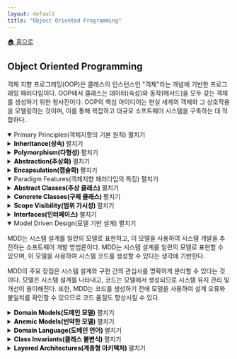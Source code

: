 ```yaml
---
layout: default
title: "Object Oriented Programming"
---
```


<p class="breadcrumb"><a href="/cs_study/home.html">🏠 홈으로</a></p>

<section>
  <h2>Object Oriented Programming</h2>
  <p>
  객체 지향 프로그래밍(OOP)은 클래스의 인스턴스인 "객체"라는 개념에 기반한 프로그래밍 패러다임이다. OOP에서 클래스는 데이터(속성)와 동작(메서드)을 모두 갖는 객체를 생성하기 위한 청사진이다. OOP의 핵심 아이디어는 현실 세계의 객체와 그 상호작용을 모델링하는 것이며, 이를 통해 복잡하고 대규모 소프트웨어 시스템을 구축하는 데 적합하다.
  </p>
</section>

<!-- 설명 -->
<details open>
<summary>Primary Principles(객체지향의 기본 원칙) <span class="indicator">펼치기</span></summary>
<div class="accordion-content">

  <!-- 박스 추가 -->
  <details class="nested-details">
    <summary><span class="accordion-title" style="color: #000; font-weight: bold;">Inheritance(상속) </span> <span class="indicator">펼치기</span></summary>
    <div class="accordion-content">
      <p>
      상속은 새로운 클래스가 기존 클래스의 속성과 메서드를 상속받을 수 있도록 한다. 상속받는 클래스를 부모 클래스 또는 슈퍼 클래스라고 하며, 상속받는 클래스를 자식 클래스 또는 하위 클래스라고 한다. 상속은 코드 재사용을 가능하게 하고 클래스의 계층적 구성을 가능하게 한다. 자식 클래스는 부모 클래스의 속성과 메서드를 상속받고, 잠재적으로 이를 추가하거나 재정의할 수 있다. 상속의 주요 장점은 코드를 재사용하고 클래스 간에 기능을 공유하는 깔끔하고 체계적인 방법을 제공한다는 것이다.
      </p>
      <p><strong>정리: 상속은 기존 클래스의 속성과 기능을 물려받아 재사용하고 확장하는 객체지향의 원칙이다.</strong></p>
    </div>
  </details>

  <!-- 박스 추가 -->
  <details class="nested-details">
    <summary><span class="accordion-title" style="color: #000; font-weight: bold;">Polymorphism(다형성) </span> <span class="indicator">펼치기</span></summary>
    <div class="accordion-content">
      <p>
      다형성은 서로 다른 클래스의 객체를 공통 부모 클래스의 객체처럼 취급할 수 있도록 한다. 이는 다형적으로 처리해야 하는 모든 클래스에 공통 인터페이스를 정의함으로써 가능하다. 다형성이라는 단어는 그리스어에서 유래되었는데, "poly"는 '많음'을, "morph"는 '형태'를 의미한다.
      </p>
      <p>다형성에는 두 가지 유형이 있다.</p>
      <ul>
        <li>Compile-time 다형성(정적 다형성 또는 초기 바인딩이라고도 함)은 동작할 객체의 유형이 컴파일 타임에 결정될 때 발생한다. 이는 메서드 오버로딩을 통해 구현되는데, 메서드 오버로딩을 사용하면 동일한 클래스 내에서 여러 메서드가 이름은 같지만 매개변수는 서로 다를 수 있다.</li>
        <li>Run-time 다형성(동적 다형성 또는 지연 바인딩이라고도 함)은 객체의 유형이 런타임에 결정될 때 발생한다. 이는 메서드 오버라이딩을 통해 구현되는데, 이를 통해 자식 클래스는 부모 클래스에 이미 정의된 메서드의 특정 구현을 제공할 수 있다.</li>
      </ul>
      <p><strong>정리: 다형성은 동일한 인터페이스로 여러 객체가 각기 다른 방식으로 동작할 수 있는 성질이다.</strong></p>
      <hr><!-- 가로선 추가 -->
      <ul>
        <li><strong>메서드 오버로딩(Method Overloading):</strong> 같은 이름의 메서드를 매개변수(타입, 개수, 순서)를 다르게 정의하는 것 → 컴파일 시점(정적 바인딩)에서 결정</li>
        <li><strong>메서드 오버라이딩(Method Overriding):</strong> 상속받은 메서드를 자식 클래스에서 재정의하여 동작을 바꾸는 것 → 실행 시점(동적 바인딩)에서 결정</li>
      </ul>
    </div>
  </details>

  <!-- 박스 추가 -->
  <details class="nested-details">
    <summary><span class="accordion-title" style="color: #000; font-weight: bold;">Abstraction(추상화) </span> <span class="indicator">펼치기</span></summary>
    <div class="accordion-content">
      <p>
      추상화는 객체의 구현 세부 사항을 숨기고 핵심 기능만 노출하는 과정을 의미한다. 추상화를 통해 객체의 내부 구조와 동작의 복잡성을 이해할 필요 없이 객체를 사용할 수 있다.
      </p>
      <p>
      추상화에는 두 가지 유형이 있다.
      </p>
      <ul>
        <li><strong>데이터 추상화:</strong> 데이터의 내부 표현을 숨기고 잘 정의된 인터페이스 세트를 통해 데이터에 대한 간소화된 뷰를 제공하는 것을 말한다.</li>
        <li><strong>동작 추상화:</strong> 객체의 내부 동작을 숨기고 잘 정의된 인터페이스 세트를 통해 해당 객체의 기능에 대한 단순화된 뷰를 제공하는 것을 말한다.</li>
      </ul>
      <p><strong>정리: 추상화는 불필요한 세부는 감추고 핵심적인 개념과 기능만을 드러내는 원칙이다.</strong></p>
    </div>
  </details>

  <!-- 박스 추가 -->
  <details class="nested-details">
    <summary><span class="accordion-title" style="color: #000; font-weight: bold;">Encapsulation(캡슐화) </span> <span class="indicator">펼치기</span></summary>
    <div class="accordion-content">
      <p>
      캡슐화는 객체의 내부 데이터와 동작을 정의된 인터페이스로 감싸고 구현 세부 사항을 외부로부터 숨기는 방식을 의미한다. OOP의 기본 개념 중 하나이며, 데이터 은닉 및 정보 은닉 개념과 밀접한 관련이 있다.
      </p>
      <p>
      캡슐화는 접근 제한자(예: "public", "private", "protected")를 사용하여 객체의 데이터와 메서드의 가시성과 접근성을 제어함으로써 구현된다. 예를 들어, 클래스의 데이터 멤버는 private으로 선언될 수 있는데, 이는 클래스 내의 메서드에서만 접근할 수 있음을 의미한다. 반면 메서드는 public으로 선언될 수 있는데, 이는 객체를 참조하는 모든 코드에서 호출할 수 있음을 의미한다.
      </p>
      <p><strong>정리: 캡슐화는 데이터와 메서드를 하나로 묶고 외부로부터 직접 접근을 차단하여 보호하는 원칙이다.</strong></p>
    </div>
  </details>

</div>
</details>


<!-- 설명 -->
<details open>
<summary>Paradigm Features(객체지향 패러다임의 특징) <span class="indicator">펼치기</span></summary>
<div class="accordion-content">

  <!-- 박스 추가 -->
  <details class="nested-details">
    <summary><span class="accordion-title" style="color: #000; font-weight: bold;">Abstract Classes(추상 클래스) </span> <span class="indicator">펼치기</span></summary>
    <div class="accordion-content">
      <p>
      추상 클래스는 OOP에서 인스턴스화할 수 없는 클래스이다. 대신, 다른 클래스가 상속할 수 있는 템플릿이나 설계도 역할을 한다. 추상 클래스는 추상 메서드와 추상이 아닌 메서드를 모두 포함할 수 있다. 추상 메서드는 구현이 없고 시그니처만 있는 메서드이다.
      </p>
      <p>
      추상 클래스는 관련 클래스 그룹에 대한 공통 인터페이스와 구현을 제공하는 데 사용된다. 또한 모든 하위 클래스에서 구현해야 하는 공통 동작을 정의하는 데에도 사용된다. 추상 클래스를 상속하는 하위 클래스를 Concrete Class(구체 클래스)라고 하며, 부모 클래스에 선언된 모든 추상 메서드에 대한 구현을 제공해야 한다.
      </p>
      <p><strong>정리: 추상 클래스는 공통 속성과 메서드를 정의하되 일부는 구현하지 않아 직접 인스턴스를 만들 수 없는 클래스이다.</strong></p>
    </div>
  </details>

  <!-- 박스 추가 -->
  <details class="nested-details">
    <summary><span class="accordion-title" style="color: #000; font-weight: bold;">Concrete Classes(구체 클래스) </span> <span class="indicator">펼치기</span></summary>
    <div class="accordion-content">
      <p>
      구체 클래스는 OOP에서 인스턴스화 가능한 클래스로, 객체를 생성할 수 있다. 구체 클래스는 추상 클래스를 상속하는 경우, 부모 클래스에 선언된 모든 추상 메서드에 대한 구현을 제공하는 클래스이다. 또한, 추상 클래스를 상속하지 않는 클래스도 구체 클래스가 될 수 있으며, 이 경우 모든 메서드에 대한 구현을 가질 수 있다.
      </p>
      <p>
      구체적 클래스는 공통 추상 클래스를 상속하는 관련 클래스 그룹에 대한 구체적인 구현 세부 정보를 제공하는 데 사용된다. 또한 특정 클래스의 고유한 동작을 정의하는 데에도 사용된다. 구체적 클래스는 자체 메서드와 변수를 가질 수 있으며, 부모 클래스의 메서드를 재정의할 수도 있다.
      </p>
      <p><strong>정리: 구체 클래스는 모든 메서드가 구현되어 있어 직접 객체를 생성할 수 있는 클래스이다.</strong></p>
    </div>
  </details>

  <!-- 박스 추가 -->
  <details class="nested-details">
    <summary><span class="accordion-title" style="color: #000; font-weight: bold;">Scope Visibility(범위 가시성) </span> <span class="indicator">펼치기</span></summary>
    <div class="accordion-content">
      <p>
      범위 가시성은 프로그램 내 변수, 함수 및 기타 요소의 접근성 또는 가시성을 정의하는 맥락에 따라 달라진다. OOP에서 범위 가시성은 "public", "private", "protected"와 같은 접근 제한자를 사용하여 제어된다.
      </p>
      <p>
      프로그래밍 언어에 따라 범위 가시성에 차이가 있지만, 가장 일반적인 범위 가시성은 다음과 같다.
      </p>
      <hr><!-- 가로선 추가 -->
      <ul>
        <li><strong>Public:</strong> 클래스 내부와 외부 모두 프로그램의 어디에서나 접근 가능하다.</li>
        <li><strong>Private:</strong> 해당 요소가 정의된 클래스 내에서만 접근 가능, 다른 클래스에서는 접근할 수 없으며, 해당 클래스를 상속하는 클래스도 마찬가지이다.</li>
        <li><strong>Protected:</strong> 해당 클래스와 하위 클래스 내에서만 액세스할 수 있다.</li>
      </ul>
      <p><strong>정리: 범위 가시성은 변수나 메서드에 접근할 수 있는 범위를 결정하는 규칙이다.</strong></p>
    </div>
  </details>

  <!-- 박스 추가 -->
  <details class="nested-details">
    <summary><span class="accordion-title" style="color: #000; font-weight: bold;">Interfaces(인터페이스) </span> <span class="indicator">펼치기</span></summary>
    <div class="accordion-content">
      <p>
      OOP에서 인터페이스는 클래스가 구현해야 하는 계약 또는 메서드 집합이다. 인터페이스는 클래스가 제공해야 하는 공통 메서드 집합을 정의하지만, 구현 세부 사항은 제공하지 않다. 인터페이스는 메서드 시그니처와 상수를 모두 포함할 수 있다.
      </p>
      <p>
      인터페이스는 관련 클래스 그룹의 공통 동작을 정의하고, 서로 다른 클래스의 객체를 다형적으로 처리할 수 있는 방법을 제공하는 데 사용된다. 인터페이스를 구현하는 클래스는 인터페이스에 선언된 모든 메서드에 대한 구현을 제공해야 한다. 클래스는 여러 인터페이스를 구현할 수 있지만, 하나의 기본 클래스에서만 상속할 수 있다.
      </p>
      <p><strong>정리: 인터페이스는 구현 없이 메서드 규약만 정의하여 클래스들이 이를 구현하도록 강제하는 구조이다.</strong></p>
    </div>
  </details>

</div>
</details>

<!-- 설명 -->
<details open>
<summary>Model Driven Design(모델 기반 설계) <span class="indicator">펼치기</span></summary>
<div class="accordion-content">
  <p>
  MDD는 시스템 설계를 일련의 모델로 표현하고, 이 모델을 사용하여 시스템 개발을 추진하는 소프트웨어 개발 방법론이다. MDD는 시스템 설계를 일련의 모델로 표현할 수 있으며, 이 모델을 사용하여 시스템 코드를 생성할 수 있다는 생각에 기반한다.
  </p>
  <p>
  MDD의 주요 장점은 시스템 설계와 구현 간의 관심사를 명확하게 분리할 수 있다는 것이다. 모델은 시스템 설계를 나타내고, 코드는 모델에서 생성되므로 시스템 유지 관리 및 개선이 용이해진다. 또한, MDD는 코드를 생성하기 전에 모델을 사용하여 설계 오류와 불일치를 확인할 수 있으므로 코드 품질도 향상시킬 수 있다.
  </p>

  <!-- 박스 추가 -->
  <details class="nested-details">
    <summary><span class="accordion-title" style="color: #000; font-weight: bold;">Domain Models(도메인 모델)</span> <span class="indicator">펼치기</span></summary>
    <div class="accordion-content">
      <p>
      도메인 모델은 특정 지식이나 비즈니스 영역을 표현하는 것으로, 해당 도메인 내의 객체와 개념을 모델링하고 이들 간의 관계와 제약 조건을 파악하는 데 사용된다. OOP에서 도메인 모델은 일반적으로 클래스와 인터페이스의 집합으로 표현되며, 각 클래스 또는 인터페이스는 도메인 내의 특정 개념이나 객체를 나타낸다.
      </p>
      <p>
      도메인 모델은 문제 도메인을 명확하고 일관되게 표현하고 시스템의 비즈니스 요구 사항과 제약 조건을 파악하는 데 사용된다. 또한 시스템 설계를 안내하고 시스템이 해결하려는 실제 문제를 정확하게 반영하도록 보장하는 데에도 사용된다.
      </p>
      <p><strong>정리: 도메인 모델은 문제 영역의 개념과 규칙을 코드로 표현한 설계 모델이다.</strong></p>
    </div>
  </details>

  <!-- 박스 추가 -->
  <details class="nested-details">
    <summary><span class="accordion-title" style="color: #000; font-weight: bold;">Anemic Models(빈약한 모델)</span> <span class="indicator">펼치기</span></summary>
    <div class="accordion-content">
      <p>
      빈약한 모델은 빈혈 도메인 모델이라고도 하며, 도메인 객체가 데이터(속성)만 포함하고 동작은 없는 도메인 모델 유형이다. 빈약한 모델은 동작을 처리하기 위해 *데이터 전송 객체(DTO)와 *서비스 계층을 사용하는 경우가 많다.
      </p>
      <p>
      빈약한 모델은 캡슐화와 관심사 분리 원칙을 위반하기 때문에 OOP에서 *안티 패턴으로 간주된다. 빈약한 모델에서는 동작이 데이터와 분리되어 일반적으로 별도의 서비스 계층에서 구현되므로 복잡하고 긴밀하게 결합되어 유지 관리가 어려운 코드베이스가 될 수 있다.
      </p>
      <p><strong>정리: Anemic 모델은 데이터만 있고 도메인 로직이 거의 없는, 객체지향적이지 못한 모델이다.</strong></p>
      <hr><!-- 가로선 추가 -->
      <ul>
        <li><strong>데이터 전송 객체 (DTO, Data Transfer Object):</strong> 계층 간(특히 Controller ↔ Service ↔ Repository) 데이터 교환을 단순화하기 위해 사용하는 객체.</li>
        <ul>
          <li>로직 없이 순수히 데이터 전달만 담당 (getter/setter, 필드만 존재).</li>
        </ul>
        <li><strong>서비스 계층 (Service Layer):</strong> 비즈니스 로직을 담당하는 계층으로, Controller와 Repository 사이에서 동작.</li>
        <ul>
          <li>트랜잭션 관리, 도메인 규칙 실행, 재사용 가능한 비즈니스 기능을 제공.</li>
        </ul>
        <li><strong>안티 패턴 (Anti-Pattern):</strong> 자주 쓰이지만 실제로는 유지보수성, 성능, 확장성 등에 부정적인 영향을 주는 잘못된 설계 방식.</li>
        <ul>
          <li>God Object(모든 책임을 한 클래스가 가짐), Spaghetti Code(구조 없는 뒤엉킨 코드), Anemic Domain Model(빈약한 도메인 모델).</li>
        </ul>
      </ul>
    </div>
  </details>

  <!-- 박스 추가 -->
  <details class="nested-details">
    <summary><span class="accordion-title" style="color: #000; font-weight: bold;">Domain Language(도메인 언어) </span> <span class="indicator">펼치기</span></summary>
    <div class="accordion-content">
      <p>
      도메인 언어는 특정 지식 영역이나 비즈니스를 설명하고 소통하는 데 사용되는 특정 어휘와 개념 집합이다. SW 개발에서 도메인 언어는 특정 도메인 내의 객체와 개념을 모델링하고, 이들 간의 관계와 제약 조건을 파악하는 데 사용된다.
      </p>
      <p>
      도메인 언어는 개발자, 비즈니스 분석가, 도메인 전문가를 포함한 모든 이해관계자가 문제 도메인에 대한 공통된 이해를 갖도록 하는 데 사용된다. 또한 SW 시스템이 해결하려는 실제 문제를 정확하게 반영하도록 보장하는 데에도 사용된다.
      </p>
      <p><strong>정리: 도메인 언어는 개발자와 도메인 전문가가 공유하는 문제 영역의 공통 언어이다.</strong></p>
    </div>
  </details>

  <!-- 박스 추가 -->
  <details class="nested-details">
    <summary><span class="accordion-title" style="color: #000; font-weight: bold;">Class Invariants(클래스 불변식) </span> <span class="indicator">펼치기</span></summary>
    <div class="accordion-content">
      <p>
      클래스 불변식은 특정 시점에 클래스의 모든 객체에 대해 반드시 충족되어야 하는 조건들의 집합이다. OOP에서 클래스 불변식은 객체의 유효한 상태를 정의하고 객체가 항상 유효한 상태를 유지하도록 하는 데 사용된다.
      </p>
      <p>
      클래스 불변식은 일반적으로 클래스 생성자에서 정의되며, 객체의 상태를 검증하는 데 사용되는 private 메서드와 데이터 멤버를 통해 적용된다. 또한 객체의 상태를 변경할 수 있는 모든 연산 전후에 클래스 메서드에서 확인된다.
      </p>
      <p><strong>정리: 클래스 불변식은 객체가 항상 만족해야 하는 조건이나 규칙이다.</strong></p>
    </div>
  </details>

  <!-- 박스 추가 -->
  <details class="nested-details">
    <summary><span class="accordion-title" style="color: #000; font-weight: bold;">Layered Architectures(계층형 아키텍처) </span> <span class="indicator">펼치기</span></summary>
    <div class="accordion-content">
      <p>
      계층형 아키텍처는 시스템의 기능을 여러 계층으로 나누고, 각 계층이 특정 역할을 수행하며 위아래 계층과 상호 작용하는 소프트웨어 설계 패턴이다. 계층형 아키텍처의 핵심 아이디어는 시스템의 관심사를 서로 다르고 독립적인 계층으로 분리하여 코드를 더욱 모듈화하고, 이해, 테스트 및 수정을 용이하게 하는 것이다.
      </p>
      <p>
      계층적 아키텍처에는 여러 유형이 있지만, 가장 흔한 것은 다음으로 구성된 3계층 아키텍처이다.
      </p>
      <hr><!-- 가로선 추가 -->
      <ul>
        <li><strong>프레젠테이션 계층(Presentation Layer):</strong> 사용자와 직접 상호작용하는 계층으로, 화면(UI)이나 API 응답을 담당한다.</li>
        <li><strong>비즈니스 계층(Business Layer / Service Layer):</strong> 도메인 규칙과 비즈니스 로직을 처리하며, 프레젠테이션과 데이터 계층 사이의 중간 역할을 한다.</li>
        <li><strong>데이터 액세스 계층(Data Access Layer, DAL):</strong> DB와의 직접적인 입출력을 처리하며, 쿼리 실행과 영속성 관리를 담당한다.</li>
      </ul>
      <p><strong>정리: 계층형 아키텍처는 책임을 계층별로 나누어 유연성과 유지보수를 높이는 구조이다.</strong></p>
    </div>
  </details>

</div>
</details>
